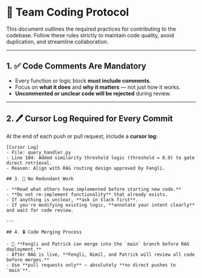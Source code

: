 # 🔧 Team Coding Protocol

This document outlines the required practices for contributing to the codebase. Follow these rules strictly to maintain code quality, avoid duplication, and streamline collaboration.

---

## 1. ✅ Code Comments Are Mandatory

- Every function or logic block **must include comments**.
- Focus on **what it does** and **why it matters** — not just how it works.
- **Uncommented or unclear code will be rejected** during review.

---

## 2. 🖊️ Cursor Log Required for Every Commit

At the end of each push or pull request, include a **cursor log**:

```plaintext
[Cursor Log]
- File: query_handler.py
- Line 104: Added similarity threshold logic (threshold = 0.9) to gate direct retrieval.
- Reason: Align with RAG routing design approved by Fengli.

## 3. 🚫 No Redundant Work

- **Read what others have implemented before starting new code.**
- **Do not re-implement functionality** that already exists.
- If anything is unclear, **ask in Slack first**.
- If you're modifying existing logic, **annotate your intent clearly** and wait for code review.

---

## 4. 🔒 Code Merging Process

- 🔐 **Fengli and Patrick can merge into the `main` branch before RAG deployment.**
- After RAG is live, **Fengli, Nimil, and Patrick will review all code before merges.**
- Use **pull requests only** — absolutely **no direct pushes to `main`**.
